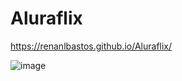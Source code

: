 # Aluraflix
https://renanlbastos.github.io/Aluraflix/

 
![image](https://user-images.githubusercontent.com/80262752/116818727-31b47280-ab43-11eb-9f36-dc170f723680.png)

